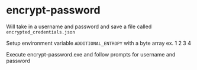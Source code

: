 # encrypt-password
Will take in a username and password and save a file called `encrypted_credentials.json`

Setup environment variable `ADDITIONAL_ENTROPY` with a byte array ex. 1 2 3 4

Execute encrypt-password.exe and follow prompts for username and password